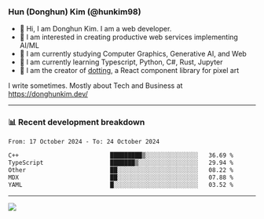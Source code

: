 ### Hun (Donghun) Kim (@hunkim98)

- 👋 Hi, I am Donghun Kim. I am a web developer. 
- 🤔 I am interested in creating productive web services implementing AI/ML
- 🔭 I am currently studying Computer Graphics, Generative AI, and Web 
- 🌱 I am currently learning Typescript, Python, C#, Rust, Jupyter
- 🎨 I am the creator of [dotting](https://github.com/hunkim98/dotting), a React component library for pixel art

I write sometimes. Mostly about Tech and Business at https://donghunkim.dev/

---
### 📊 Recent development breakdown
<!--START_SECTION:waka-->

```txt
From: 17 October 2024 - To: 24 October 2024

C++                          █████████▒░░░░░░░░░░░░░░░   36.69 %
TypeScript                   ███████▒░░░░░░░░░░░░░░░░░   29.94 %
Other                        ██░░░░░░░░░░░░░░░░░░░░░░░   08.22 %
MDX                          ██░░░░░░░░░░░░░░░░░░░░░░░   07.88 %
YAML                         █░░░░░░░░░░░░░░░░░░░░░░░░   03.52 %
```

<!--END_SECTION:waka-->
---

<!-- <div align='center'> -->
  <img align="center" src="https://github-readme-stats.vercel.app/api?username=hunkim98&theme=dark&show_icons=true"/>
<!-- </div> -->
<!--
**hunkim98/hunkim98** is a ✨ _special_ ✨ repository because its `README.md` (this file) appears on your GitHub profile.

Here are some ideas to get you started:

- 🔭 I’m currently working on ...
- 🌱 I’m currently learning ...
- 👯 I’m looking to collaborate on ...
- 🤔 I’m looking for help with ...
- 💬 Ask me about ...
- 📫 How to reach me: ...
- 😄 Pronouns: ...
- ⚡ Fun fact: ...
-->

